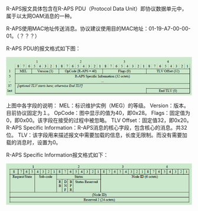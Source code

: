 
R-APS报文具体包含在R-APS PDU（Protocol Data Unit）即协议数据单元中，属于以太网OAM消息的一种。

R-APS使用MAC地址传送消息。协议建议使用目的MAC地址：01-19-A7-00-00-01。（？？？）

R-APS PDU的报文格式如下图：

![](images/Image%201.png)

上图中各字段的说明：
MEL：标识维护实例（MEG）的等级。
Version：版本。目前协议固定为１。
OpCode：图中显示的值为40，即0x28。
Flags：固定值为0，即0x00。该字段在接受的过程中被忽略。
TLV Offset：固定值32，即0x20。
R-APS Specific Information：R-APS消息的核心字段，包含核心的消息。共32位。
TLV：该字段用来描述报文中需要加载的信息，长度无限制。而没有需要加载的消息时，设置为0。

R-APS Specific Information报文格式如下：

![](images/Image%202.png)





